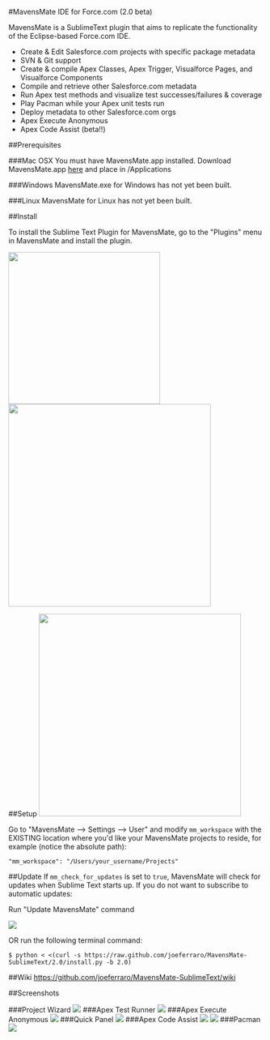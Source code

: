 #MavensMate IDE for Force.com (2.0 beta)

MavensMate is a SublimeText plugin that aims to replicate the functionality of the Eclipse-based Force.com IDE.

* Create & Edit Salesforce.com projects with specific package metadata
* SVN & Git support
* Create & compile Apex Classes, Apex Trigger, Visualforce Pages, and Visualforce Components
* Compile and retrieve other Salesforce.com metadata
* Run Apex test methods and visualize test successes/failures & coverage
* Play Pacman while your Apex unit tests run
* Deploy metadata to other Salesforce.com orgs
* Apex Execute Anonymous
* Apex Code Assist (beta!!)

##Prerequisites

###Mac OSX
You must have MavensMate.app installed. Download MavensMate.app [here][mm_download] and place in /Applications

###Windows
MavensMate.exe for Windows has not yet been built.

###Linux
MavensMate for Linux has not yet been built.

##Install

To install the Sublime Text Plugin for MavensMate, go to the "Plugins" menu in MavensMate and install the plugin.

<img src="http://wearemavens.com/images/mm/plugins-menu.png" width="300"/>
 
<img src="http://wearemavens.com/images/mm/plugins.png" width="400"/>


##Setup
<img src="http://wearemavens.com/images/mm/menu3.png" width="400"/>

Go to "MavensMate --> Settings --> User" and modify `mm_workspace` with the EXISTING location where you'd like your MavensMate projects to reside, for example (notice the absolute path):

	"mm_workspace": "/Users/your_username/Projects"

##Update
If `mm_check_for_updates` is set to `true`, MavensMate will check for updates when Sublime Text starts up. If you do not want to subscribe to automatic updates:

Run "Update MavensMate" command

<img src="http://wearemavens.com/images/mm/mmupdate3.png"/>

OR run the following terminal command:
```
$ python < <(curl -s https://raw.github.com/joeferraro/MavensMate-SublimeText/2.0/install.py -b 2.0)
```

##Wiki
<a href="https://github.com/joeferraro/MavensMate-SublimeText/wiki">https://github.com/joeferraro/MavensMate-SublimeText/wiki</a>

##Screenshots

###Project Wizard
<img src="http://wearemavens.com/images/mm/project_wizard.png"/>
###Apex Test Runner
<img src="http://wearemavens.com/images/mm/test2.png"/>
###Apex Execute Anonymous
<img src="http://wearemavens.com/images/mm/execute.png"/>
###Quick Panel
<img src="http://wearemavens.com/images/mm/panel.png"/>
###Apex Code Assist
<img src="http://wearemavens.com/images/mm/code_3.png"/>
<img src="http://wearemavens.com/images/mm/code_4.png"/>
###Pacman
<img src="http://wearemavens.com/images/mm/pacman.png"/>

[mm_download]: http://joe-ferraro.com/mavensmate/MavensMate.zip
